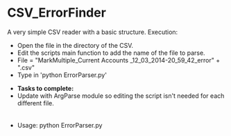 CSV_ErrorFinder
===============

A very simple CSV reader with a basic structure.
Execution:
<ul>
<li>Open the file in the directory of the CSV.</li>
<li>Edit the scripts main function to add the name of the file to parse.</li>
<li>    File = "MarkMultiple_Current Accounts _12_03_2014-20_59_42_error" + ".csv"</li>
<li>Type in 'python ErrorParser.py'</li>
</ul>
<ul>
<li><b>Tasks to complete:</b></li>
<li>Update with ArgParse module so editing the script isn't needed for each different file.</li>
<br><br>
<li>Usage: python ErrorParser.py <filename_goes_here></li>

